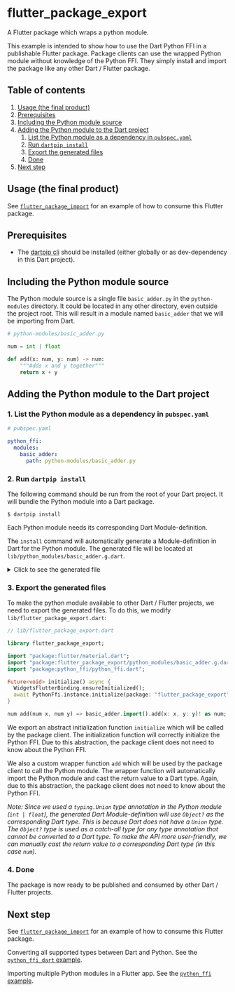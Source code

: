 # flutter_package_export

A Flutter package which wraps a python module.

This example is intended to show how to use the Dart Python FFI in a publishable Flutter package.
Package clients can use the wrapped Python module without knowledge of the Python FFI. They simply
install and import the package like any other Dart / Flutter package.

## Table of contents

1. [Usage (the final product)](#usage--the-final-product-)
2. [Prerequisites](#prerequisites)
3. [Including the Python module source](#including-the-python-module-source)
4. [Adding the Python module to the Dart project](#adding-the-python-module-to-the-dart-project)
    1. [List the Python module as a dependency in `pubspec.yaml`](#1-list-the-python-module-as-a-dependency-in-pubspecyaml)
    2. [Run `dartpip install`](#2-run-dartpip-install)
    3. [Export the generated files](#3-export-the-generated-files)
    4. [Done](#4-done)
5. [Next step](#next-step)

## Usage (the final product)

See [`flutter_package_import`](../flutter_package_import/README.md) for an example of how to consume
this Flutter package.

## Prerequisites

* The [dartpip cli](https://pub.dev/packages/dartpip) should be installed (either globally or as
  dev-dependency in this Dart project).

## Including the Python module source

The Python module source is a single file `basic_adder.py` in the `python-modules` directory. It
could be located in any other directory, even outside the project root. This will result in a module
named `basic_adder` that we will be importing from Dart.

```py
# python-modules/basic_adder.py

num = int | float

def add(x: num, y: num) -> num:
    """Adds x and y together"""
    return x + y
```

## Adding the Python module to the Dart project

### 1. List the Python module as a dependency in `pubspec.yaml`

```yaml
# pubspec.yaml

python_ffi:
  modules:
    basic_adder:
      path: python-modules/basic_adder.py
```

### 2. Run `dartpip install`

The following command should be run from the root of your Dart project. It will bundle the Python
module into a Dart package.

```shell
$ dartpip install
```

Each Python module needs its corresponding Dart Module-definition.

The `install` command will automatically generate a Module-definition in Dart for the Python module.
The generated file will be located at `lib/python_modules/basic_adder.g.dart`.

<details>
<summary>Click to see the generated file</summary>

```dart
// lib/python_modules/basic_adder.g.dart

// ignore_for_file: camel_case_types, non_constant_identifier_names, prefer_void_to_null

library basic_adder;

import "package:python_ffi/python_ffi.dart";

/// ## num
typedef $num = Object?;

/// ## basic_adder
///
/// ### python source
/// ```py
/// num = int | float
///
/// def add(x: num, y: num) -> num:
///     """Adds x and y together"""
///     return x + y
/// ```
final class basic_adder extends PythonModule {
  basic_adder.from(super.pythonModule) : super.from();

  static basic_adder import() =>
      PythonFfi.instance.importModule(
        "basic_adder",
        basic_adder.from,
      );

  /// ## add
  ///
  /// ### python docstring
  ///
  /// Adds x and y together
  ///
  /// ### python source
  /// ```py
  /// def add(x: num, y: num) -> num:
  ///     """Adds x and y together"""
  ///     return x + y
  /// ```
  Object? add({
    required Object? x,
    required Object? y,
  }) =>
      getFunction("add").call(
        <Object?>[
          x,
          y,
        ],
        kwargs: <String, Object?>{},
      );

  /// ## num (getter)
  Object? get $num => getAttribute("num");

  /// ## num (setter)
  set $num(Object? $num) => setAttribute("num", $num);
}
```

</details>

### 3. Export the generated files

To make the python module available to other Dart / Flutter projects, we need to export the
generated files. To do this, we modify `lib/flutter_package_export.dart`:

```dart
// lib/flutter_package_export.dart

library flutter_package_export;

import "package:flutter/material.dart";
import "package:flutter_package_export/python_modules/basic_adder.g.dart";
import "package:python_ffi/python_ffi.dart";

Future<void> initialize() async {
  WidgetsFlutterBinding.ensureInitialized();
  await PythonFfi.instance.initialize(package: "flutter_package_export");
}

num add(num x, num y) => basic_adder.import().add(x: x, y: y)! as num;
```

We export an abstract initialization function `initialize` which will be called by the package
client. The initialization function will correctly initialize the Python FFI. Due to this
abstraction, the package client does not need to know about the Python FFI.

We also a custom wrapper function `add` which will be used by the package client to call the Python
module. The wrapper function will automatically import the Python module and cast the return value
to a Dart type. Again, due to this abstraction, the package client does not need to know about the
Python FFI.

*Note: Since we used a `typing.Union` type annotation in the Python module (`int | float`), the
generated Dart Module-definition will use `Object?` as the corresponding Dart type. This is because
Dart does not have a `Union` type. The `Object?` type is used as a catch-all type for any type
annotation that cannot be converted to a Dart type. To make the API more user-friendly, we can
manually cast the return value to a corresponding Dart type (in this case `num`).*

### 4. Done

The package is now ready to be published and consumed by other Dart / Flutter projects.

## Next step

See [`flutter_package_import`](../flutter_package_import/README.md) for an example of how to consume
this Flutter package.

Converting all supported types between Dart and Python. See
the [`python_ffi_dart` example](../../python_ffi_dart/example/README.md).

Importing multiple Python modules in a Flutter app. See
the [`python_ffi` example](../../python_ffi/example/README.md).

